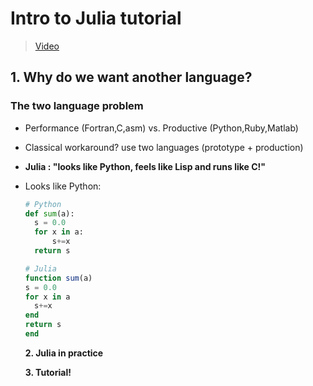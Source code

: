 # Intro to Julia tutorial

> [Video](https://www.youtube.com/watch?v=8h8rQyEpiZA)

## 1. Why do we want another language?

### The two language problem

* Performance \(Fortran,C,asm\) vs. Productive \(Python,Ruby,Matlab\)
* Classical workaround? use two languages \(prototype + production\)
* **Julia : "looks like Python, feels like Lisp and runs like C!"**
* Looks like Python:

  ```python
  # Python
  def sum(a):
    s = 0.0
    for x in a:
        s+=x
    return s
  ```

  ```julia
  # Julia
  function sum(a)
  s = 0.0
  for x in a
    s+=x
  end
  return s
  end
  ```

  **2. Julia in practice**

  **3. Tutorial!**

